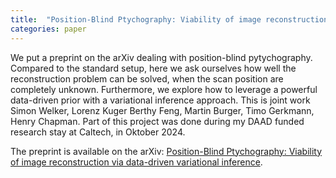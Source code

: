 ```yaml
---
title:  "Position-Blind Ptychography: Viability of image reconstruction via data-driven variational inference"
categories: paper
---
```


We put a preprint on the arXiv dealing with position-blind pytychography. Compared to the standard setup, here we ask ourselves how well the reconstruction problem can be solved, when the scan position are completely unknown. Furthermore, we explore how to leverage a powerful data-driven prior with a variational inference approach. This is joint work Simon Welker, Lorenz Kuger Berthy Feng, Martin Burger, Timo Gerkmann, Henry Chapman. Part of this project was done during my DAAD funded research stay at Caltech, in Oktober 2024.

The preprint is available on the arXiv: [Position-Blind Ptychography: Viability of image reconstruction via data-driven variational inference](https://arxiv.org/abs/2509.25269).